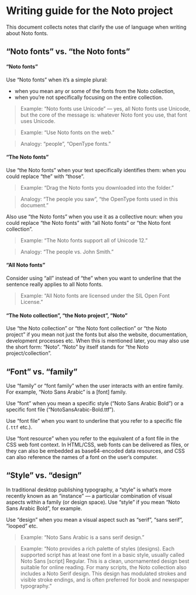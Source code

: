 
# Writing guide for the Noto project

This document collects notes that clarify the use of language when writing about Noto fonts.

## “Noto fonts” vs. “the Noto fonts”

#### “Noto fonts”

Use “Noto fonts” when it’s a simple plural:

- when you mean any or some of the fonts from the Noto collection,
- when you’re not specifically focusing on the entire collection.

> Example: “Noto fonts use Unicode” — yes, all Noto fonts use Unicode, but the core of the message is: whatever Noto font you use, that font uses Unicode.

> Example: “Use Noto fonts on the web.”

> Analogy: “people”, “OpenType fonts.”

#### “The Noto fonts”

Use “the Noto fonts” when your text specifically identifies them: when you could replace “the” with “those”.

> Example: “Drag the Noto fonts you downloaded into the folder.”

> Analogy: “The people you saw”, “the OpenType fonts used in this document.”

Also use “the Noto fonts” when you use it as a collective noun: when you could replace “the Noto fonts” with “all Noto fonts” or “the Noto font collection”.

> Example: “The Noto fonts support all of Unicode 12.”

> Analogy: “The people vs. John Smith.”

#### “All Noto fonts”

Consider using “all” instead of “the” when you want to underline that the sentence really applies to all Noto fonts.

> Example: “All Noto fonts are licensed under the SIL Open Font License.”

#### “The Noto collection”, “the Noto project”, “Noto”

Use “the Noto collection” or “the Noto font collection” or “the Noto project” if you mean not just the fonts but also the website, documentation, development processes etc. When this is mentioned later, you may also use the short form: “Noto”. “Noto” by itself stands for “the Noto project/collection”.

## “Font” vs. “family”

Use “family” or “font family” when the user interacts with an entire family. For example, “Noto Sans Arabic” is a [font] family.

Use “font” when you mean a specific style (“Noto Sans Arabic Bold”) or a specific font file (“NotoSansArabic-Bold.ttf”).

Use “font file” when you want to underline that you refer to a specific file (`.ttf` etc.).

Use “font resource” when you refer to the equivalent of a font file in the CSS web font context. In HTML/CSS, web fonts can be delivered as files, or they can also be embedded as base64-encoded data resources, and CSS can also reference the names of a font on the user’s computer.

## “Style” vs. “design”

In traditional desktop publishing typography, a “style” is what’s more recently known as an “instance” — a particular combination of visual aspects within a family (or design space). Use “style” if you mean “Noto Sans Arabic Bold”, for example.

Use “design” when you mean a visual aspect such as “serif”, “sans serif”, “looped” etc.

> Example: “Noto Sans Arabic is a sans serif design.”

> Example: “Noto provides a rich palette of styles (designs). Each supported script has at least one font in a basic style, usually called Noto Sans [script] Regular. This is a clean, unornamented design best suitable for online reading. For many scripts, the Noto collection also includes a Noto Serif design. This design has modulated strokes and visible stroke endings, and is often preferred for book and newspaper typography.”

